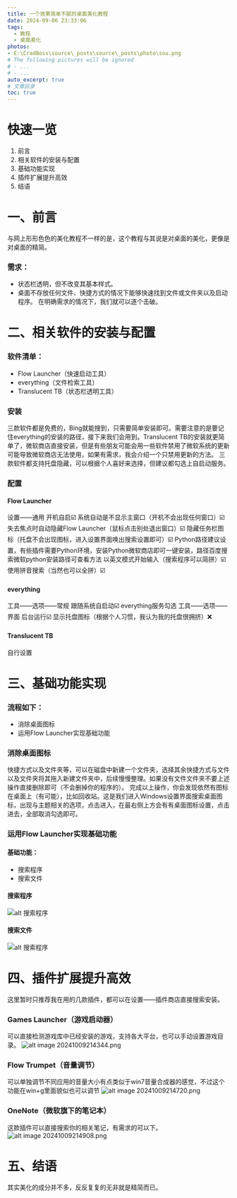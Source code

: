 ```yaml
---
title: 一个效果简单不腻的桌面美化教程
date: 2024-09-06 23:33:06
tags:
  - 教程
  - 桌面美化
photos:
- E:\CradBoss\source\_posts\source\_posts\photo\sou.png
# The following pictures will be ignored
# - ...
# - ...
auto_excerpt: true
# 文章目录
toc: true
---
```



# 快速一览
1. 前言
2. 相关软件的安装与配置
3. 基础功能实现
4. 插件扩展提升高效
5. 结语

# 一、前言
与网上形形色色的美化教程不一样的是，这个教程与其说是对桌面的美化，更像是对桌面的精简。
### 需求：
- 状态栏透明，但不改变其基本样式。
- 桌面不存放任何文件、快捷方式的情况下能够快速找到文件或文件夹以及启动程序。
在明确需求的情况下，我们就可以逐个击破。
# 二、相关软件的安装与配置
### 软件清单：
- Flow Launcher（快速启动工具）
- everything（文件检索工具）
- Translucent TB（状态栏透明工具）

### 安装
三款软件都是免费的，Bing就能搜到，只需要简单安装即可。需要注意的是要记住everything的安装的路径，接下来我们会用到。Translucent TB的安装就更简单了，微软商店直接安装，但是有些朋友可能会用一些软件禁用了微软系统的更新可能导致微软商店无法使用，如果有需求，我会介绍一个只禁用更新的方法。
三款软件都支持托盘隐藏，可以根据个人喜好来选择，但建议都勾选上自启动服务。

### 配置
#### Flow Launcher
设置——通用
	开机自启☑️
	系统自动是不显示主窗口（开机不会出现任何窗口）☑️
	失去焦点时自动隐藏Flow Launcher（鼠标点击别处退出窗口）☑️
	隐藏任务栏图标（托盘不会出现图标，进入设置界面唤出搜索设置即可）☑️
	Python路径建议设置，有些插件需要Python环境，安装Python微软商店即可一键安装，路径百度搜索微软python安装路径可查看方法
	以英文模式开始输入（搜索程序可以简拼）☑️
	使用拼音搜索（当然也可以全拼）☑️
#### everything
工具——选项——常规
	跟随系统自启动☑️
	everything服务勾选
工具——选项——界面
	后台运行☑️
	显示托盘图标（根据个人习惯，我认为我的托盘很拥挤）❌
#### Translucent TB
自行设置
# 三、基础功能实现
### 流程如下：
- 消除桌面图标
- 运用Flow Launcher实现基础功能
### 消除桌面图标
快捷方式以及文件夹等，可以在磁盘中新建一个文件夹，选择其余快捷方式与文件以及文件夹将其拖入新建文件夹中，后续慢慢整理。如果没有文件文件夹不要上述操作直接删除即可（不会删掉你的程序的）。
完成以上操作，你会发现依然有图标在桌面上（有可能），比如回收站。这是我们进入Windows设置界面搜索桌面图标，出现与主题相关的选项，点击进入，在最右侧上方会有有桌面图标设置，点击进去，全部取消勾选即可。

### 运用Flow Launcher实现基础功能
#### 基础功能：
- 搜索程序
- 搜索文件

#### 搜索程序
![alt 搜索程序](https://github.com/LOVEUR/picx-images-hosting/raw/master/搜索程序.2obidnbf08.webp "可选标题")
 
#### 搜索文件
![alt 搜索程序](https://github.com/LOVEUR/picx-images-hosting/raw/master/搜索文件.5j46jfynv3.jpg "可选标题")
 


# 四、插件扩展提升高效

这里暂时只推荐我在用的几款插件，都可以在设置——插件商店直接搜索安装。
### Games Launcher（游戏启动器）
可以直接检测游戏库中已经安装的游戏，支持各大平台，也可以手动设置游戏目录。
![alt image 20241009214344.png](https://github.com/LOVEUR/picx-images-hosting/raw/master/游戏插件.175dbwfcd9.jpg '111')

### Flow Trumpet（音量调节）
可以单独调节不同应用的音量大小有点类似于win7音量合成器的感觉，不过这个功能在win+g里面貌似也可以调节
![alt image 20241009214720.png](https://github.com/LOVEUR/picx-images-hosting/raw/master/音量控制插件.3k7zt3t5jq.jpg '')

### OneNote（微软旗下的笔记本）
这款插件可以直接搜索你的相关笔记，有需求的可以下。
![alt image 20241009214908.png](https://github.com/LOVEUR/picx-images-hosting/raw/master/OneNote笔记插件.5tr0cldw0a.jpg "")

# 五、结语

其实美化的成分并不多，反反复复的无非就是精简而已。 
<!-- 最近看到空空的桌面，1总是不免想到从前高中时，我那空空的书桌。
不知道为什么随着年龄的增长，越来越喜欢简单的事。 -->